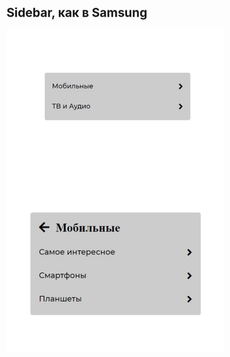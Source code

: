 # Sidebar, как в Samsung

![Image alt](https://github.com/EvgeniyBudaev/samsung-sidebar/blob/main/readme1.jpg)
![Image alt](https://github.com/EvgeniyBudaev/samsung-sidebar/blob/main/readme2.jpg)
